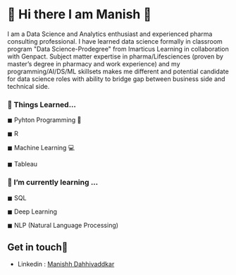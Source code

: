 # 🙂 Hi there I am Manish 👋

I am a Data Science and Analytics enthusiast and experienced pharma consulting professional. I have learned data science formally in classroom program "Data Science-Prodegree" from Imarticus Learning in collaboration with Genpact. Subject matter expertise in pharma/Lifesciences (proven by master’s degree in pharmacy and work experience) and my programming/AI/DS/ML skillsets makes me different and potential candidate for data science roles with ability to bridge gap between business side and technical side.

### 🔭 Things Learned...

◼ Pyhton Programming 🐍 


◼ R 


◼ Machine Learning 💻


◼ Tableau 



### 🌱 I’m currently learning ...

◼ SQL



◼ Deep Learning


◼ NLP (Natural Language Processing)


## Get in touch📌
- Linkedin : [Manishh Dahhivaddkar](https://www.linkedin.com/in/manish999dahivadkar/) 
  
<!--
**Manish-Dahivadkar/Manish-Dahivadkar** is a ✨ _special_ ✨ repository because its `README.md` (this file) appears on your GitHub profile.

Here are some ideas to get you started:

- 🔭 I’m currently working on ...
- 🌱 I’m currently learning ...
- 👯 I’m looking to collaborate on ...
- 🤔 I’m looking for help with ...
- 💬 Ask me about ...
- 📫 How to reach me: ...
- 😄 Pronouns: ...
- ⚡ Fun fact: ...
-->

